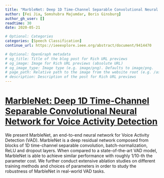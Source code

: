```yaml
---
title: "MarbleNet: Deep 1D Time-Channel Separable Convolutional Neural Network for Voice Activity Detection"
author: [Fei Jia, Somshubra Majumdar, Boris Ginsburg]
author_gh_user: []
readtime: 30
date: 2020-05-21

# Optional: Categories
categories: [Speech Classification]
continue_url: https://ieeexplore.ieee.org/abstract/document/9414470

# Optional: OpenGraph metadata
# og_title: Title of the blog post for Rich URL previews
# og_image: Image for Rich URL previews (absolute URL)
# og_image_type: Image type (e.g. image/png). Defaults to image/png.
# page_path: Relative path to the image from the website root (e.g. /assets/images/). If specified, the image at this path will be used for the link preview. It is unlikely you will need this parameter - you can probably use og_image instead.
# description: Description of the post for Rich URL previews
---
```


# [MarbleNet: Deep 1D Time-Channel Separable Convolutional Neural Network for Voice Activity Detection](https://ieeexplore.ieee.org/abstract/document/9414470)

We present MarbleNet, an end-to-end neural network for Voice Activity Detection (VAD). MarbleNet is a deep residual network composed from blocks of 1D time-channel separable convolution, batch-normalization, ReLU and dropout layers. When compared to a state-of-the-art VAD model, MarbleNet is able to achieve similar performance with roughly 1/10-th the parameter cost. We further conduct extensive ablation studies on different training methods and choices of parameters in order to study the robustness of MarbleNet in real-world VAD tasks.

<!-- more -->

